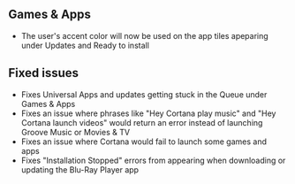 ## Games & Apps
- The user's accent color will now be used on the app tiles apeparing under Updates and Ready to install

## Fixed issues
- Fixes Universal Apps and updates getting stuck in the Queue under Games & Apps
- Fixes an issue where phrases like "Hey Cortana play music" and "Hey Cortana launch videos" would return an error instead of launching Groove Music or Movies & TV
- Fixes an issue where Cortana would fail to launch some games and apps
- Fixes "Installation Stopped" errors from appearing when downloading or updating the Blu-Ray Player app